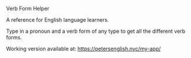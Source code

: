Verb Form Helper

A reference for English language learners.

Type in a pronoun and a verb form of any type to get all the different verb forms.

Working version available at: https://petersenglish.nyc/my-app/


